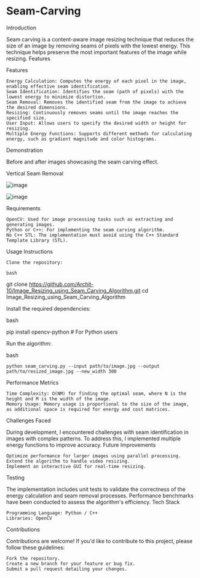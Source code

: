 # Seam-Carving

Introduction

Seam carving is a content-aware image resizing technique that reduces the size of an image by removing seams of pixels with the lowest energy. This technique helps preserve the most important features of the image while resizing.
Features

Features

    Energy Calculation: Computes the energy of each pixel in the image, enabling effective seam identification.
    Seam Identification: Identifies the seam (path of pixels) with the lowest energy to minimize distortion.
    Seam Removal: Removes the identified seam from the image to achieve the desired dimensions.
    Resizing: Continuously removes seams until the image reaches the specified size.
    User Input: Allows users to specify the desired width or height for resizing.
    Multiple Energy Functions: Supports different methods for calculating energy, such as gradient magnitude and color histograms.

Demonstration

Before and after images showcasing the seam carving effect.

Vertical Seam Removal

![image](https://github.com/user-attachments/assets/a5fd7851-9a96-49bb-a0a9-60b8972aff66)


![image](https://github.com/user-attachments/assets/c4277ee1-de84-40f8-8e04-36216566b1d8)






Requirements

    OpenCV: Used for image processing tasks such as extracting and generating images.
    Python or C++: For implementing the seam carving algorithm.
    No C++ STL: The implementation must avoid using the C++ Standard Template Library (STL).

Usage Instructions

    Clone the repository:

    bash

git clone https://github.com/Archit-10/Image_Resizing_using_Seam_Carving_Algorithm.git
cd Image_Resizing_using_Seam_Carving_Algorithm

Install the required dependencies:

bash

pip install opencv-python  # For Python users

Run the algorithm:

bash

    python seam_carving.py --input path/to/image.jpg --output path/to/resized_image.jpg --new_width 300

Performance Metrics

    Time Complexity: O(NM) for finding the optimal seam, where N is the height and M is the width of the image.
    Memory Usage: Memory usage is proportional to the size of the image, as additional space is required for energy and cost matrices.

Challenges Faced

During development, I encountered challenges with seam identification in images with complex patterns. To address this, I implemented multiple energy functions to improve accuracy.
Future Improvements

    Optimize performance for larger images using parallel processing.
    Extend the algorithm to handle video resizing.
    Implement an interactive GUI for real-time resizing.

Testing

The implementation includes unit tests to validate the correctness of the energy calculation and seam removal processes. Performance benchmarks have been conducted to assess the algorithm's efficiency.
Tech Stack

    Programming Language: Python / C++
    Libraries: OpenCV

Contributions

Contributions are welcome! If you'd like to contribute to this project, please follow these guidelines:

    Fork the repository.
    Create a new branch for your feature or bug fix.
    Submit a pull request detailing your changes.    



